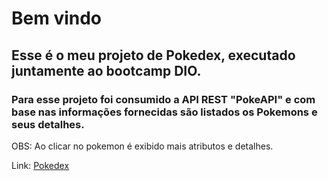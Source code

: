 # Bem vindo

## Esse é o meu projeto de Pokedex, executado juntamente ao bootcamp DIO.

### Para esse projeto foi consumido a API REST "PokeAPI" e com base nas informações fornecidas são listados os Pokemons e seus detalhes.

OBS: Ao clicar no pokemon é exibido mais atributos e detalhes.

Link: [Pokedex]([https://link-url-here.org](https://josias1254.github.io/dio-Projeto-Pokedex/)https://josias1254.github.io/dio-Projeto-Pokedex/)
